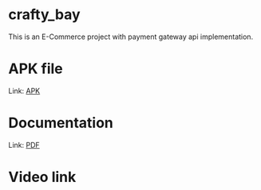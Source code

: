 # crafty_bay

This is an E-Commerce project with payment gateway api implementation.

# APK file 
Link: [APK](https://drive.google.com/file/d/1HAZjpmwKCssXxOJjidWX7Ho0qvHPbLJo/view?usp=sharing)

# Documentation 
Link: [PDF](https://github.com/HasanJuned/Crafty_Bay/files/13189860/Hasan_Crafty_Bay_Documentation.pdf)


# Video link
